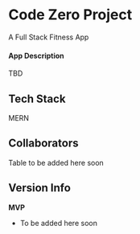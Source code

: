 # Code Zero Project #
A Full Stack Fitness App

#### App Description ####
TBD

## Tech Stack ##
MERN

## Collaborators ##
Table to be added here soon

## Version Info ##
**MVP**
* To be added here soon



